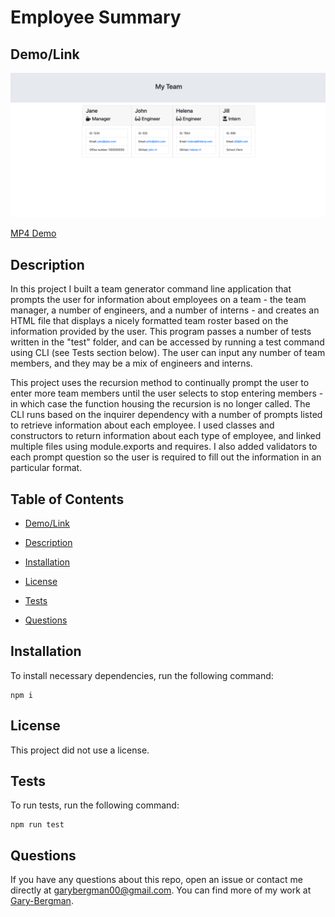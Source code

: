 # Employee Summary
  
  
   ## Demo/Link

   <img src="Assets/Images/Employee Summary.png" alt="Employee Summary Screenshot" width="700">


  [MP4 Demo](https://drive.google.com/file/d/1XZX3fj0D5qGG0zba8o3etcx8bP6Bgw6W/view)
  
  ## Description

  In this project I built a team generator command line application that prompts the user for information about employees on a team - the team manager, a number of engineers, and a number of interns - and creates an HTML file that displays a nicely formatted team roster based on the information provided by the user. This program passes a number of tests written in the "test" folder, and can be accessed by running a test command using CLI (see Tests section below). The user can input any number of team members, and they may be a mix of engineers and interns. 

  This project uses the recursion method to continually prompt the user to enter more team members until the user selects to stop entering members - in which case the function housing the recursion is no longer called. The CLI runs based on the inquirer dependency with a number of prompts listed to retrieve information about each employee. I used classes and constructors to return information about each type of employee, and linked multiple files using module.exports and requires. I also added validators to each prompt question so the user is required to fill out the information in an particular format. 

  ## Table of Contents

  *  [Demo/Link](#Demo/Link)
   
  *  [Description](#Description)

  *  [Installation](#Installation)
  
  *  [License](#License)

  *  [Tests](#Tests)

  *  [Questions](#Questions)
  

  ## Installation

  To install necessary dependencies, run the following command:

 
    npm i


  ## License
  
  This project did not use a license.

  ## Tests

  To run tests, run the following command:

    npm run test

  ## Questions

  If you have any questions about this repo, open an issue or contact me directly at [garybergman00@gmail.com](mailto:garybergman00@gmail.com). You can find more of my work at [Gary-Bergman](https://github.com/Gary-Bergman).
  